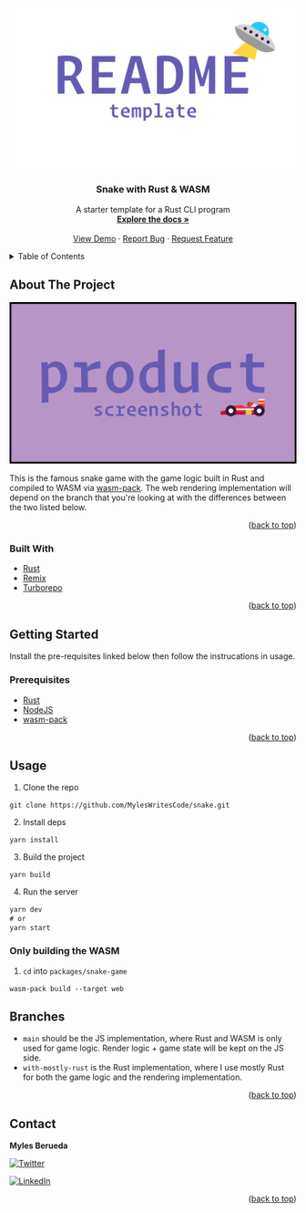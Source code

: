 <div id="top"></div>

<!-- VARIABLES TO GLOBAL SEARCH + REPLACE
- snake                                      // repo_name
- Snake with Rust & WASM                     // project_title
- A starter template for a Rust CLI program  // project_description
- MylesWritesCode                            // github_username
- MylesCodesEmoji                            // twitter_handle
- myles-berueda                              // linkedin_username
- me@themapletree.io                         // email
-->

<!-- [![Forks][forks-shield]][forks-url] -->
<!-- [![Stargazers][stars-shield]][stars-url] -->
<!-- [![Issues][issues-shield]][issues-url] -->

<!-- PROJECT LOGO -->
<br />
<div align="center">
  <a href="https://github.com/MylesWritesCode/snake">
    <img src=".meta/logo.png" alt="Logo">
  </a>

<h3 align="center">Snake with Rust & WASM</h3>

  <p align="center">
    A starter template for a Rust CLI program
    <br />
    <a href="https://github.com/MylesWritesCode/snake"><strong>Explore the docs »</strong></a>
    <br />
    <br />
    <a href="https://github.com/MylesWritesCode/snake">View Demo</a>
    ·
    <a href="https://github.com/MylesWritesCode/snake/issues">Report Bug</a>
    ·
    <a href="https://github.com/MylesWritesCode/snake/issues">Request Feature</a>
  </p>
</div>

<!-- TABLE OF CONTENTS -->
<details>
  <summary>Table of Contents</summary>
  <ol>
    <li>
      <a href="#about-the-project">About The Project</a>
      <ul>
        <li><a href="#built-with">Built With</a></li>
      </ul>
    </li>
    <li>
      <a href="#getting-started">Getting Started</a>
      <ul>
        <li><a href="#prerequisites">Prerequisites</a></li>
        <li><a href="#installation">Installation</a></li>
      </ul>
    </li>
    <li><a href="#usage">Usage</a></li>
    <li><a href="#roadmap">Roadmap</a></li>
    <li><a href="#contributing">Contributing</a></li>
    <li><a href="#license">License</a></li>
    <li><a href="#contact">Contact</a></li>
    <li><a href="#acknowledgments">Acknowledgments</a></li>
  </ol>
</details>

<!-- ABOUT THE PROJECT -->

## About The Project

[![Product Name Screen Shot][product-screenshot]](https://example.com)

This is the famous snake game with the game logic built in Rust and compiled to
WASM via [wasm-pack](https://github.com/rustwasm/wasm-pack). The web rendering
implementation will depend on the branch that you're looking at with the 
differences between the two listed below.

<p align="right">(<a href="#top">back to top</a>)</p>

### Built With

- [Rust](https://rust-lang.org)
- [Remix](https://remix.run/)
- [Turborepo](https://turborepo.org/)

<p align="right">(<a href="#top">back to top</a>)</p>

<!-- GETTING STARTED -->

## Getting Started

Install the pre-requisites linked below then follow the instrucations in usage.

### Prerequisites

- [Rust](https://rust-lang.org)
- [NodeJS](https://nodejs.org/en/)
- [wasm-pack](https://github.com/rustwasm/wasm-pack)

<p align="right">(<a href="#top">back to top</a>)</p>

<!-- USAGE EXAMPLES -->

## Usage

1. Clone the repo

```
git clone https://github.com/MylesWritesCode/snake.git
```

2. Install deps

```
yarn install
```

3. Build the project

```
yarn build
```

4. Run the server
```
yarn dev
# or
yarn start
```

### Only building the WASM
1. `cd` into `packages/snake-game`
```
wasm-pack build --target web
```

## Branches

- `main` should be the JS implementation, where Rust and WASM is only used for
  game logic. Render logic + game state will be kept on the JS side.
- `with-mostly-rust` is the Rust implementation, where I use mostly Rust for both
  the game logic and the rendering implementation.

<p align="right">(<a href="#top">back to top</a>)</p>

<!-- CONTACT -->

## Contact

**Myles Berueda**

[![Twitter][twitter-shield]][twitter-url]

[![LinkedIn][linkedin-shield]][linkedin-url]

<p align="right">(<a href="#top">back to top</a>)</p>

<!-- ACKNOWLEDGMENTS -->

<!-- ## Acknowledgments -->

<!-- - []() -->
<!-- - []() -->
<!-- - []() -->

<!-- <p align="right">(<a href="#top">back to top</a>)</p> -->

<!-- MARKDOWN LINKS & IMAGES -->

[contributors-shield]: https://img.shields.io/github/contributors/MylesWritesCode/snake.svg?style=for-the-badge
[contributors-url]: https://github.com/MylesWritesCode/snake/graphs/contributors
[forks-shield]: https://img.shields.io/github/forks/MylesWritesCode/snake.svg?style=for-the-badge
[forks-url]: https://github.com/MylesWritesCode/snake/network/members
[stars-shield]: https://img.shields.io/github/stars/MylesWritesCode/snake.svg?style=for-the-badge
[stars-url]: https://github.com/MylesWritesCode/snake/stargazers
[issues-shield]: https://img.shields.io/github/issues/MylesWritesCode/snake.svg?style=for-the-badge
[issues-url]: https://github.com/MylesWritesCode/snake/issues
[license-shield]: https://img.shields.io/github/license/MylesWritesCode/snake.svg?style=for-the-badge
[license-url]: https://github.com/MylesWritesCode/snake/blob/master/LICENSE
[linkedin-shield]: https://img.shields.io/badge/-LinkedIn-black.svg?style=for-the-badge&logo=linkedin&colorB=555
[linkedin-url]: https://linkedin.com/in/myles-berueda
[twitter-shield]: https://img.shields.io/twitter/follow/MylesCodesEmoji?style=for-the-badge
[twitter-url]: https://twitter.com/MylesCodesEmoji
[product-screenshot]: .meta/screenshot.png
